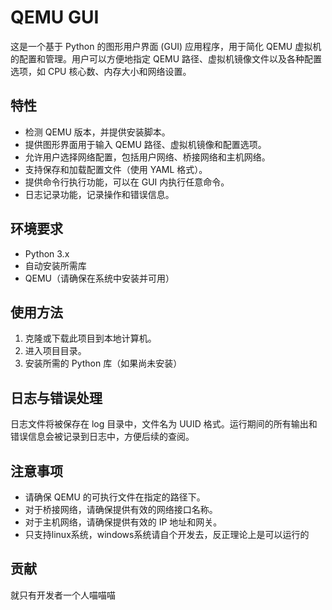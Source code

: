 # QEMU GUI

这是一个基于 Python 的图形用户界面 (GUI) 应用程序，用于简化 QEMU 虚拟机的配置和管理。用户可以方便地指定 QEMU 路径、虚拟机镜像文件以及各种配置选项，如 CPU 核心数、内存大小和网络设置。

## 特性

- 检测 QEMU 版本，并提供安装脚本。
- 提供图形界面用于输入 QEMU 路径、虚拟机镜像和配置选项。
- 允许用户选择网络配置，包括用户网络、桥接网络和主机网络。
- 支持保存和加载配置文件（使用 YAML 格式）。
- 提供命令行执行功能，可以在 GUI 内执行任意命令。
- 日志记录功能，记录操作和错误信息。

## 环境要求

- Python 3.x
- 自动安装所需库
- QEMU（请确保在系统中安装并可用）

## 使用方法

1. 克隆或下载此项目到本地计算机。
2. 进入项目目录。
3. 安装所需的 Python 库（如果尚未安装）

## 日志与错误处理
日志文件将被保存在 log 目录中，文件名为 UUID 格式。运行期间的所有输出和错误信息会被记录到日志中，方便后续的查阅。

## 注意事项
- 请确保 QEMU 的可执行文件在指定的路径下。
- 对于桥接网络，请确保提供有效的网络接口名称。
- 对于主机网络，请确保提供有效的 IP 地址和网关。
- 只支持linux系统，windows系统请自个开发去，反正理论上是可以运行的

## 贡献
就只有开发者一个人喵喵喵
